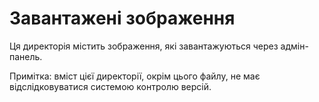 # Завантажені зображення

Ця директорія містить зображення, які завантажуються через адмін-панель.

Примітка: вміст цієї директорії, окрім цього файлу, не має відслідковуватися системою контролю версій. 